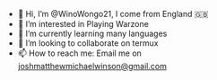 - 👋 Hi, I’m @WinoWongo21, I come from England 🇬🇧
- 👀 I’m interested in Playing Warzone
- 🌱 I’m currently learning many languages
- 💞️ I’m looking to collaborate on termux
- 📫 How to reach me: Email me on joshmatthewmichaelwinson@gmail.com 

<!---
WinoWongo21/WinoWongo21 is a ✨ special ✨ repository because its `README.md` (this file) appears on your GitHub profile.
You can click the Preview link to take a look at your changes.
--->
